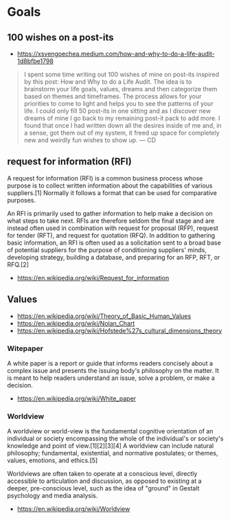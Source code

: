 # Goals


## 100 wishes on a post-its

* https://xsvengoechea.medium.com/how-and-why-to-do-a-life-audit-1d8bfbe1798

>I spent some time writing out 100 wishes of mine on post-its inspired by this post: How and Why to do a Life Audit. The idea is to brainstorm your life goals, values, dreams and then categorize them based on themes and timeframes. The process allows for your priorities to come to light and helps you to see the patterns of your life. I could only fill 50 post-its in one sitting and as I discover new dreams of mine I go back to my remaining post-it pack to add more. I found that once I had written down all the desires inside of me and, in a sense, got them out of my system, it freed up space for completely new and weirdly fun wishes to show up. — CD

## request for information (RFI)

A request for information (RFI) is a common business process whose purpose is to collect written information about the capabilities of various suppliers.[1] Normally it follows a format that can be used for comparative purposes.

An RFI is primarily used to gather information to help make a decision on what steps to take next. RFIs are therefore seldom the final stage and are instead often used in combination with request for proposal (RFP), request for tender (RFT), and request for quotation (RFQ). In addition to gathering basic information, an RFI is often used as a solicitation sent to a broad base of potential suppliers for the purpose of conditioning suppliers' minds, developing strategy, building a database, and preparing for an RFP, RFT, or RFQ.[2]

* https://en.wikipedia.org/wiki/Request_for_information


## Values


* https://en.wikipedia.org/wiki/Theory_of_Basic_Human_Values
* https://en.wikipedia.org/wiki/Nolan_Chart
* https://en.wikipedia.org/wiki/Hofstede%27s_cultural_dimensions_theory


### Witepaper

A white paper is a report or guide that informs readers concisely about a complex issue and presents the issuing body's philosophy on the matter. It is meant to help readers understand an issue, solve a problem, or make a decision.

* https://en.wikipedia.org/wiki/White_paper

### Worldview

A worldview or world-view is the fundamental cognitive orientation of an individual or society encompassing the whole of the individual's or society's knowledge and point of view.[1][2][3][4] A worldview can include natural philosophy; fundamental, existential, and normative postulates; or themes, values, emotions, and ethics.[5]

Worldviews are often taken to operate at a conscious level, directly accessible to articulation and discussion, as opposed to existing at a deeper, pre-conscious level, such as the idea of "ground" in Gestalt psychology and media analysis.


* https://en.wikipedia.org/wiki/Worldview

